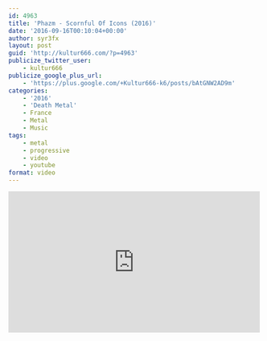 ```yaml
---
id: 4963
title: 'Phazm - Scornful Of Icons (2016)'
date: '2016-09-16T00:10:04+00:00'
author: syr3fx
layout: post
guid: 'http://kultur666.com/?p=4963'
publicize_twitter_user:
    - kultur666
publicize_google_plus_url:
    - 'https://plus.google.com/+Kultur666-k6/posts/bAtGNW2AD9m'
categories:
    - '2016'
    - 'Death Metal'
    - France
    - Metal
    - Music
tags:
    - metal
    - progressive
    - video
    - youtube
format: video
---
```


<iframe allow="accelerometer; autoplay; clipboard-write; encrypted-media; gyroscope; picture-in-picture; web-share" allowfullscreen="" frameborder="0" height="281" loading="lazy" src="https://www.youtube.com/embed/VDvQmm2N1Es?feature=oembed" title="PHAZM - Scornful of Icons" width="500"></iframe>